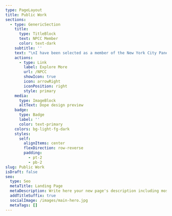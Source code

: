 ```yaml
---
type: PageLayout
title: Public Work
sections:
  - type: GenericSection
    title:
      type: TitleBlock
      text: NPCC Member
      color: text-dark
    subtitle: ''
    text: "\nI have been selected as a member of the New York City Panel on Climate Change under the Mayor's Office of Climate and Environmental Justice! For the next three years, I will be working together with the stellar team of scientists and practitioners, synthesizing state-of-the-art scientific findings regarding climate related risks and impacts the city is facing due to climate change. I am honored to be part of this important work aimed to inform NYC policy and planning towards enhanced climate resilience\_and\_justice!\n\n"
    actions:
      - type: Link
        label: Explore More
        url: /NPCC
        showIcon: true
        icon: arrowRight
        iconPosition: right
        style: primary
    media:
      type: ImageBlock
      altText: Dope design preview
    badge:
      type: Badge
      label: ''
      color: text-primary
    colors: bg-light-fg-dark
    styles:
      self:
        alignItems: center
        flexDirection: row-reverse
        padding:
          - pt-2
          - pb-2
slug: Public Work
isDraft: false
seo:
  type: Seo
  metaTitle: Landing Page
  metaDescription: Write here your new page's description including most relevant keywords.
  addTitleSuffix: true
  socialImage: /images/main-hero.jpg
  metaTags: []
---
```

